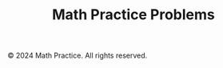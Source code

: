 <!DOCTYPE html>
<html lang="en">
<head>
    <meta charset="UTF-8">
    <meta name="viewport" content="width=device-width, initial-scale=1.0">
    <title>Math Practice Problems</title>
    <link rel="stylesheet" href="css/style.css">
</head>
<body>
    <header>
        <h1>Math Practice Problems</h1>
    </header>
    <nav id="unitLinks">
        <ul>
            <!-- Unit links will be inserted here by JavaScript -->
        </ul>        
    </nav>
    <footer>
        <p>© 2024 Math Practice. All rights reserved.</p>
    </footer>
    <script src="js/script.js"></script>
    <script>
        window.onload = function() {
            var unitNames = [
                "Complex numbers",    
                "Polar and Euler form",
                "Complex roots",
                "Proof by induction",
            ];
    
            var navList = document.querySelector('#unitLinks ul');
            
            unitNames.forEach(function(name, index) {
                var listItem = document.createElement('li');
                var link = document.createElement('a');
                link.href = `unit_pages/unit${index+1}.html`;
                link.textContent = name;
                listItem.appendChild(link);
                navList.appendChild(listItem);
            });
        };
    </script>
</body>
</html>
